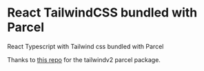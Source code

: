 # React TailwindCSS bundled with Parcel

React Typescript with Tailwind css bundled with Parcel

Thanks to [this repo](https://github.com/tailwindclub/tailwindv2-parcel) for the tailwindv2 parcel package.
